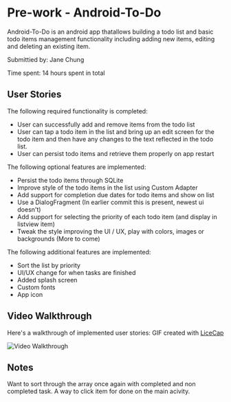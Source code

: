 # Pre-work - Android-To-Do

Android-To-Do is an android app thatallows building a todo list and basic todo items management functionality including adding new items, editing and deleting an existing item.

Submittied by: Jane Chung 

Time spent: 14 hours spent in total 

## User Stories 
The following required functionality is completed:

* User can successfully add and remove items from the todo list
* User can tap a todo item in the list and bring up an edit screen for the todo item and then have any changes to the text reflected in the todo list.
* User can persist todo items and retrieve them properly on app restart

The following optional features are implemented:

* Persist the todo items through SQLite 
* Improve style of the todo items in the list using Custom Adapter
* Add support for completion due dates for todo items and show on list 
* Use a DialogFragment (In earlier commit this is present, newest ui doesn't) 
* Add support for selecting the priority of each todo item (and display in listview item)
* Tweak the style improving the UI / UX, play with colors, images or backgrounds (More to come) 

The following additional features are implemented: 

* Sort the list by priority 
* UI/UX change for when tasks are finished 
* Added splash screen
* Custom fonts
* App icon 

## Video Walkthrough 

Here's a walkthrough of implemented user stories:
GIF created with [LiceCap](http://www.cockos.com/licecap/)

<img src='http://i.imgur.com/sLtSIp5.gif' title='Video Walkthrough' width='' alt='Video Walkthrough' />

## Notes 
Want to sort through the array once again with completed and non completed task. A way to click item for done on the main acivity.  

